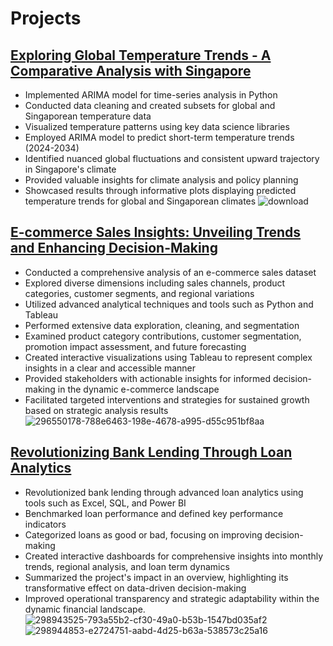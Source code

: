 # Projects

## [Exploring Global Temperature Trends - A Comparative Analysis with Singapore](https://github.com/xinconggg/Data-Analysis-Projects/blob/main/Project%201%20-%20%20Exploring%20Global%20Temperature%20Trends.ipynb)
- Implemented ARIMA model for time-series analysis in Python
- Conducted data cleaning and created subsets for global and Singaporean temperature data
- Visualized temperature patterns using key data science libraries
- Employed ARIMA model to predict short-term temperature trends (2024-2034)
- Identified nuanced global fluctuations and consistent upward trajectory in Singapore's climate
- Provided valuable insights for climate analysis and policy planning
- Showcased results through informative plots displaying predicted temperature trends for global and Singaporean climates
![download](https://github.com/xinconggg/Data-Analysis-Projects/assets/82378681/0db28151-55ee-4039-988a-ee4be7cfff84)

## [E-commerce Sales Insights: Unveiling Trends and Enhancing Decision-Making](https://github.com/xinconggg/Data-Analysis-Projects/blob/main/Project%202%20-%20E-commerce%20Sales%20Insights.md)
- Conducted a comprehensive analysis of an e-commerce sales dataset
- Explored diverse dimensions including sales channels, product categories, customer segments, and regional variations
- Utilized advanced analytical techniques and tools such as Python and Tableau
- Performed extensive data exploration, cleaning, and segmentation
- Examined product category contributions, customer segmentation, promotion impact assessment, and future forecasting
- Created interactive visualizations using Tableau to represent complex insights in a clear and accessible manner
- Provided stakeholders with actionable insights for informed decision-making in the dynamic e-commerce landscape
- Facilitated targeted interventions and strategies for sustained growth based on strategic analysis results
![296550178-788e6463-198e-4678-a995-d55c951bf8aa](https://github.com/xinconggg/Data-Analysis-Projects/assets/82378681/471235e8-ad0d-4aa3-9e2f-d2140ffb8e49)

## [Revolutionizing Bank Lending Through Loan Analytics](https://github.com/xinconggg/Data-Analysis-Projects/blob/main/Project%203%20-%20Revolutionizing%20Bank%20Lending%20Through%20Loan%20Analytics.md)
- Revolutionized bank lending through advanced loan analytics using tools such as Excel, SQL, and Power BI
- Benchmarked loan performance and defined key performance indicators
- Categorized loans as good or bad, focusing on improving decision-making
- Created interactive dashboards for comprehensive insights into monthly trends, regional analysis, and loan term dynamics
- Summarized the project's impact in an overview, highlighting its transformative effect on data-driven decision-making
- Improved operational transparency and strategic adaptability within the dynamic financial landscape.
![298943525-793a55b2-cf30-49a0-b53b-1547bd035af2](https://github.com/xinconggg/Data-Analysis-Projects/assets/82378681/91b02d6e-33d6-4d64-9752-cec5e139b301)
![298944853-e2724751-aabd-4d25-b63a-538573c25a16](https://github.com/xinconggg/Data-Analysis-Projects/assets/82378681/884acc1d-0c3e-4c03-ae4a-519fdc886a5e)


